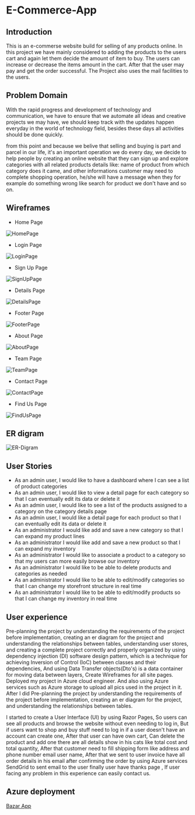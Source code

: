 # E-Commerce-App

## Introduction

This is an e-commerse website build for selling of any products online. In this project we have mainly considered to adding the products to the users cart and again let them decide the amount of item to buy. The users can increase or decrease the items amount in the cart. After that the user may pay and get the order successful. The Project also uses the mail facilities to the users.

## Problem Domain

With the rapid progress and development of technology and communication, we have to ensure that we automate all ideas and creative projects we may have, we should keep track with the updates happen everyday in the world of technology field, besides these days all activities should be done quickly.

from this point and because we belive that selling and buying is part and parcel in our life, it's an important operation we do every day, we decide to help people by creating an online website that they can sign up and explore categories with all related products details like: name of product from which category does it came, and other informations customer may need to complete shopping operation, he/she will have a message when they for example do something wrong like search for product we don't have and so on.

## Wireframes

- Home Page

![HomePage](./img/HomePage.png)

- Login Page

![LoginPage](./img/LoginPage.png)

- Sign Up Page

![SignUpPage](./img/SignUpPage.png)

- Details Page

![DetailsPage](./img/DetailsPage.png)

- Footer Page

![FooterPage](./img/FooterPage.png)

- About Page

![AboutPage](./img/AboutPage.png)

- Team Page

![TeamPage](./img/TeamPage.png)

- Contact Page

![ContactPage](./img/ContactPage.png)

- Find Us Page

![FindUsPage](./img/FindUsPage.png)


## ER digram

![ER-Digram](./img/E-CommerceDigram.png)

## User Stories

- As an admin user, I would like to have a dashboard where I can see a list of product categories
- As an admin user, I would like to view a detail page for each category so that I can eventually edit its data or delete it
- As an admin user, I would like to see a list of the products assigned to a category on the category details page
- As an admin user, I would like a detail page for each product so that I can eventually edit its data or delete it
- As an administrator I would like add and save a new category so that I can expand my product lines
- As an administrator I would like add and save a new product so that I can expand my inventory
- As an administrator I would like to associate a product to a category so that my users can more easily browse our inventory
- As an administrator I would like to be able to delete products and categories as needed
- As an administrator I would like to be able to edit/modify categories so that I can change my storefront structure in real time
- As an administrator I would like to be able to edit/modify products so that I can change my inventory in real time

## User experience

Pre-planning the project by understanding the requirements of the project before implementation, creating an er diagram for the project and understanding the relationships between tables, understanding user stores, and creating a complete project correctly and properly organized by using dependency injection (DI) software design pattern, which is a technique for achieving Inversion of Control (IoC) between classes and their dependencies, And using Data Transfer objects(Dto's) is a data container for moving data between layers, Create Wireframes for all site pages.
Deployed my project in Azure cloud engineer. And also using Azure services such as Azure storage to upload all pics used in the project in it.
After I did Pre-planning the project by understanding the requirements of the project before implementation, creating an er diagram for the project, and understanding the relationships between tables.

I started to create a User Interface (UI) by using  Razor Pages, So users can see all products and browse the website without even needing to log in, But if users want to shop and buy stuff need to log in if a user doesn't have an account can create one, After that user can have own cart, Can delete the product and add one there are all details show in his cats like total cost and total quantity, After that customer need to fill shipping form like address and phone number email user name, After that we sent to user invoice have all order details in his email after confirming the order by using Azure services SendGrid to sent email to the user finally user have thanks page , If user facing any problem in this experience can easily contact us.

## Azure deployment 

[Bazar App](https://bazaarapp.azurewebsites.net/)
